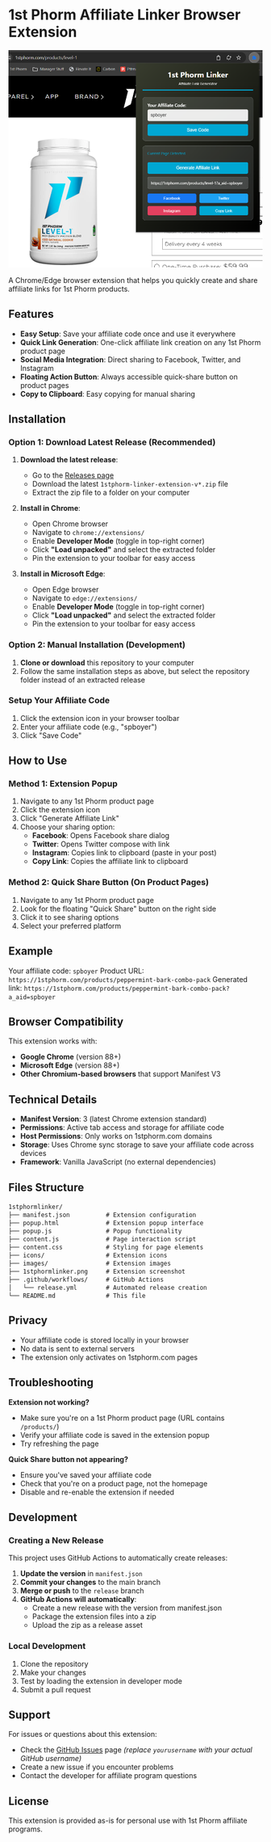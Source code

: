 # 1st Phorm Affiliate Linker Browser Extension

![1st Phorm Linker Extension](1stphormlinker.png)

A Chrome/Edge browser extension that helps you quickly create and share affiliate links for 1st Phorm products.

## Features

- **Easy Setup**: Save your affiliate code once and use it everywhere
- **Quick Link Generation**: One-click affiliate link creation on any 1st Phorm product page
- **Social Media Integration**: Direct sharing to Facebook, Twitter, and Instagram
- **Floating Action Button**: Always accessible quick-share button on product pages
- **Copy to Clipboard**: Easy copying for manual sharing

## Installation

### Option 1: Download Latest Release (Recommended)

1. **Download the latest release**:
   - Go to the [Releases page](https://github.com/spboyer/1stphormlinker/releases) 
   - Download the latest `1stphorm-linker-extension-v*.zip` file
   - Extract the zip file to a folder on your computer

2. **Install in Chrome**:
   - Open Chrome browser
   - Navigate to `chrome://extensions/`
   - Enable **Developer Mode** (toggle in top-right corner)
   - Click **"Load unpacked"** and select the extracted folder
   - Pin the extension to your toolbar for easy access

3. **Install in Microsoft Edge**:
   - Open Edge browser
   - Navigate to `edge://extensions/`
   - Enable **Developer Mode** (toggle in top-right corner)
   - Click **"Load unpacked"** and select the extracted folder
   - Pin the extension to your toolbar for easy access

### Option 2: Manual Installation (Development)

1. **Clone or download** this repository to your computer
2. Follow the same installation steps as above, but select the repository folder instead of an extracted release

### Setup Your Affiliate Code

1. Click the extension icon in your browser toolbar
2. Enter your affiliate code (e.g., "spboyer")
3. Click "Save Code"

## How to Use

### Method 1: Extension Popup
1. Navigate to any 1st Phorm product page
2. Click the extension icon
3. Click "Generate Affiliate Link"
4. Choose your sharing option:
   - **Facebook**: Opens Facebook share dialog
   - **Twitter**: Opens Twitter compose with link
   - **Instagram**: Copies link to clipboard (paste in your post)
   - **Copy Link**: Copies the affiliate link to clipboard

### Method 2: Quick Share Button (On Product Pages)
1. Navigate to any 1st Phorm product page
2. Look for the floating "Quick Share" button on the right side
3. Click it to see sharing options
4. Select your preferred platform

## Example

Your affiliate code: `spboyer`
Product URL: `https://1stphorm.com/products/peppermint-bark-combo-pack`
Generated link: `https://1stphorm.com/products/peppermint-bark-combo-pack?a_aid=spboyer`

## Browser Compatibility

This extension works with:
- **Google Chrome** (version 88+)
- **Microsoft Edge** (version 88+)
- **Other Chromium-based browsers** that support Manifest V3

## Technical Details

- **Manifest Version**: 3 (latest Chrome extension standard)
- **Permissions**: Active tab access and storage for affiliate code
- **Host Permissions**: Only works on 1stphorm.com domains
- **Storage**: Uses Chrome sync storage to save your affiliate code across devices
- **Framework**: Vanilla JavaScript (no external dependencies)

## Files Structure

```text
1stphormlinker/
├── manifest.json          # Extension configuration
├── popup.html             # Extension popup interface
├── popup.js               # Popup functionality
├── content.js             # Page interaction script
├── content.css            # Styling for page elements
├── icons/                 # Extension icons
├── images/                # Extension images
├── 1stphormlinker.png     # Extension screenshot
├── .github/workflows/     # GitHub Actions
│   └── release.yml        # Automated release creation
└── README.md              # This file
```

## Privacy

- Your affiliate code is stored locally in your browser
- No data is sent to external servers
- The extension only activates on 1stphorm.com pages

## Troubleshooting

**Extension not working?**
- Make sure you're on a 1st Phorm product page (URL contains `/products/`)
- Verify your affiliate code is saved in the extension popup
- Try refreshing the page

**Quick Share button not appearing?**
- Ensure you've saved your affiliate code
- Check that you're on a product page, not the homepage
- Disable and re-enable the extension if needed

## Development

### Creating a New Release

This project uses GitHub Actions to automatically create releases:

1. **Update the version** in `manifest.json`
2. **Commit your changes** to the main branch
3. **Merge or push** to the `release` branch
4. **GitHub Actions will automatically**:
   - Create a new release with the version from manifest.json
   - Package the extension files into a zip
   - Upload the zip as a release asset

### Local Development

1. Clone the repository
2. Make your changes
3. Test by loading the extension in developer mode
4. Submit a pull request

## Support

For issues or questions about this extension:

- Check the [GitHub Issues](https://github.com/yourusername/1stphormlinker/issues) page *(replace `yourusername` with your actual GitHub username)*
- Create a new issue if you encounter problems
- Contact the developer for affiliate program questions

## License

This extension is provided as-is for personal use with 1st Phorm affiliate programs.
